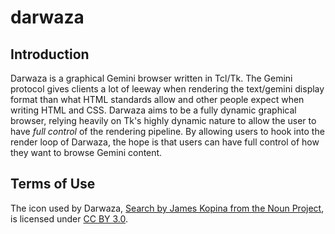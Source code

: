 # darwaza

## Introduction

Darwaza is a graphical Gemini browser written in Tcl/Tk. The Gemini protocol gives clients a lot of leeway when rendering the text/gemini display format than what HTML standards allow and other people expect when writing HTML and CSS. Darwaza aims to be a fully dynamic graphical browser, relying heavily on Tk's highly dynamic nature to allow the user to have _full control_ of the rendering pipeline. By allowing users to hook into the render loop of Darwaza, the hope is that users can have full control of how they want to browse Gemini content.

## Terms of Use
The icon used by Darwaza, [Search by James Kopina from the Noun Project](https://thenounproject.com/search/?q=search&i=3363145), is licensed under [CC BY 3.0](https://creativecommons.org/licenses/by/3.0/us/legalcode).
